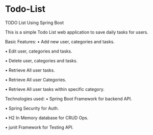 # Todo-List
TODO List Using Spring Boot

This is a simple Todo List web application to save daily tasks for users.

Basic Features:
•	Add new user, categories and tasks.

•	Edit user, categories and tasks.

•	Delete user, categories and tasks.

•	Retrieve All user tasks.

•	Retrieve All user Categories.

•	Retrieve All user tasks within specific category.


Technologies used:
•	Spring Boot Framework for backend API.

•	Spring Security for Auth.

•	H2 In Memory database for CRUD Ops.

•	junit Framework for Testing API.

